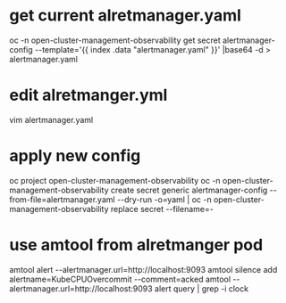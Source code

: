 # get current alretmanager.yaml
oc -n open-cluster-management-observability get secret alertmanager-config --template='{{ index .data "alertmanager.yaml" }}' |base64 -d > alertmanager.yaml
# edit alretmanger.yml
vim alertmanager.yaml
# apply new config
oc project open-cluster-management-observability
oc -n open-cluster-management-observability create secret generic alertmanager-config --from-file=alertmanager.yaml --dry-run -o=yaml |  oc -n open-cluster-management-observability replace secret --filename=-

# use amtool from alretmanger pod 
amtool alert --alertmanager.url=http://localhost:9093
amtool silence add alertname=KubeCPUOvercommit --comment=acked
amtool --alertmanager.url=http://localhost:9093 alert query | grep -i clock
